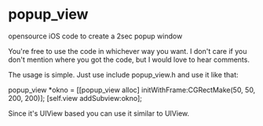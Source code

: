 popup_view
==========

opensource iOS code to create a 2sec popup window

You're free to use the code in whichever way you want. I don't care if you don't mention where you got the code, but I would love to hear comments.

The usage is simple. Just use include popup_view.h and use it like that:
<p>
    popup_view *okno = [[popup_view alloc] initWithFrame:CGRectMake(50, 50, 200, 200)];
    [self.view addSubview:okno];
</p>

Since it's UIView based you can use it similar to UIView.